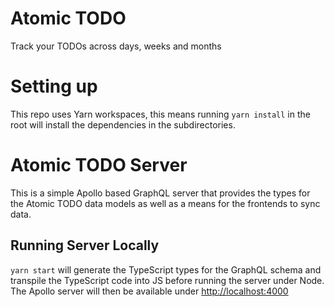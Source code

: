 # Atomic TODO
Track your TODOs across days, weeks and months

# Setting up
This repo uses Yarn workspaces, this means running `yarn install` in the root will install the dependencies in the subdirectories.

# Atomic TODO Server
This is a simple Apollo based GraphQL server that provides the types for the Atomic TODO data models as well as a means for the frontends to sync data.

## Running Server Locally
`yarn start` will generate the TypeScript types for the GraphQL schema and transpile the TypeScript code into JS before running the server under Node.
The Apollo server will then be available under [http://localhost:4000](http://localhost:4000)
